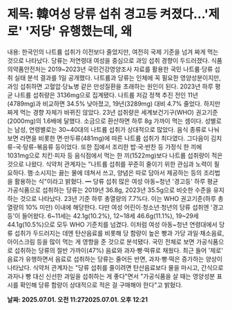 # **제목: 韓여성 당류 섭취 경고등 켜졌다…'제로' '저당' 유행했는데, 왜**

  내용: 한국인의 나트륨 섭취가 이전보다 줄었지만, 여전히 국제 기준을 넘겨 짜게 먹는 것으로 나타났다. 당류는 저연령대 여성을 중심으로 과잉 섭취 경향이 두드러졌다.           식품의약품안전처는 2019~2023년 국민건강영양조사 자료를 활용한 국민 나트륨·당류 섭취 실태 분석 결과를 1일 공개했다. 나트륨과 당류는 인체에 꼭 필요한 영양성분이지만, 과잉 섭취하면 고혈압·당뇨병 같은 만성질환을 초래하는 원인이 된다.           2023년 하루 평균 나트륨 섭취량은 3136mg으로 집계됐다. 나트륨 저감 정책 추진 전인 11년(4789mg)과 비교하면 34.5% 낮아졌고, 19년(3289mg) 대비 4.7% 줄었다.            하지만 짜게 먹는 경향 자체가 바뀌진 않았다. 23년 섭취량은 세계보건기구(WHO) 권고기준(2000mg)의 1.6배에 달했다. 소금으로 환산하면 하루 8g 가까이 먹는 셈이다.           성별로는 남성, 연령별로는 30~40대의 나트륨 섭취가 상대적으로 많았다. 음식 종류로 나눠보면 라면을 비롯한 면·만두류(481mg)에 따른 나트륨 섭취가 최다였다. 그다음이 김치류-국·탕류-볶음류 등이었다. 또한 집에서 조리한 밥·국·반찬 등 가정식 한 끼에 1031mg으로 치킨·피자 등 음식점에서 먹는 한 끼(1522mg)보다 나트륨 섭취량이 적은 것으로 나왔다.           식약처 관계자는 "나트륨 섭취를 꾸준히 줄이기 위한 관심과 노력이 필요하다. 햄·소시지는 끓는 물에 데쳐서 쓰고, 양념은 따로 담아서 제공하는 등의 조리법을 활용하는 식"이라고 밝혔다.           ━   당류 섭취 많은 여성 아동~청년 '경고등'                                                                                                                  하루 평균 가공식품으로 섭취하는 당류는 2019년 36.8g, 2023년 35.5g으로 비슷한 수준을 유지하는 것으로 나타났다. 23년 기준 하루 총열량의 7.7%다. 이는 WHO 권고기준(하루 총열량의 10% 미만) 이내에 해당한다.           다만 여성 어린이·청소년·청년의 당류 섭취엔 '경고등'이 들어왔다. 6~11세는 42.1g(10.2%), 12~18세 46.6g(11.1%), 19~29세 44.1g(10.5%)으로 모두 WHO 기준치를 넘겼다. 이처럼 여성 아동~청년 연령대에서 당류 섭취가 두드러지는 데엔 탄산음료를 비롯해 당 함량이 높은 빵과 가당 과일·채소음료, 아이스크림 등을 많이 먹는 게 영향을 준 것으로 분석됐다.           국민 전체로 보면 가공식품으로 섭취하는 당류의 절반 가까이(47%) 음료와 과자·빵·떡류로 채웠다. 최근 들어 '제로' 음료가 유행하면서 음료로 섭취하는 당류는 줄어든 반면, 과자·빵·떡은 증가하는 양상이 나타났다.           식약처 관계자는 "당류 섭취를 줄이려면 탄산음료보다 물을 마시고, 간식으로 과자나 빵 대신 신선한 과일을 섭취하는 게 좋다"면서 "가공식품을 살 때는 영양성분 표시를 확인해 당류 함량이 상대적으로 적은 걸 구매해야 한다"고 밝혔다.

  **날짜: 2025.07.01. 오전 11:272025.07.01. 오후 12:21**